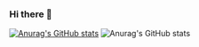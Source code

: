 ### Hi there 👋


[![Anurag's GitHub stats](https://github-readme-stats.vercel.app/api?username=farisfadhail)](https://github.com/anuraghazra/github-readme-stats)
![Anurag's GitHub stats](https://github-readme-stats.vercel.app/api?username=farisfadhail&show_icons=true)
